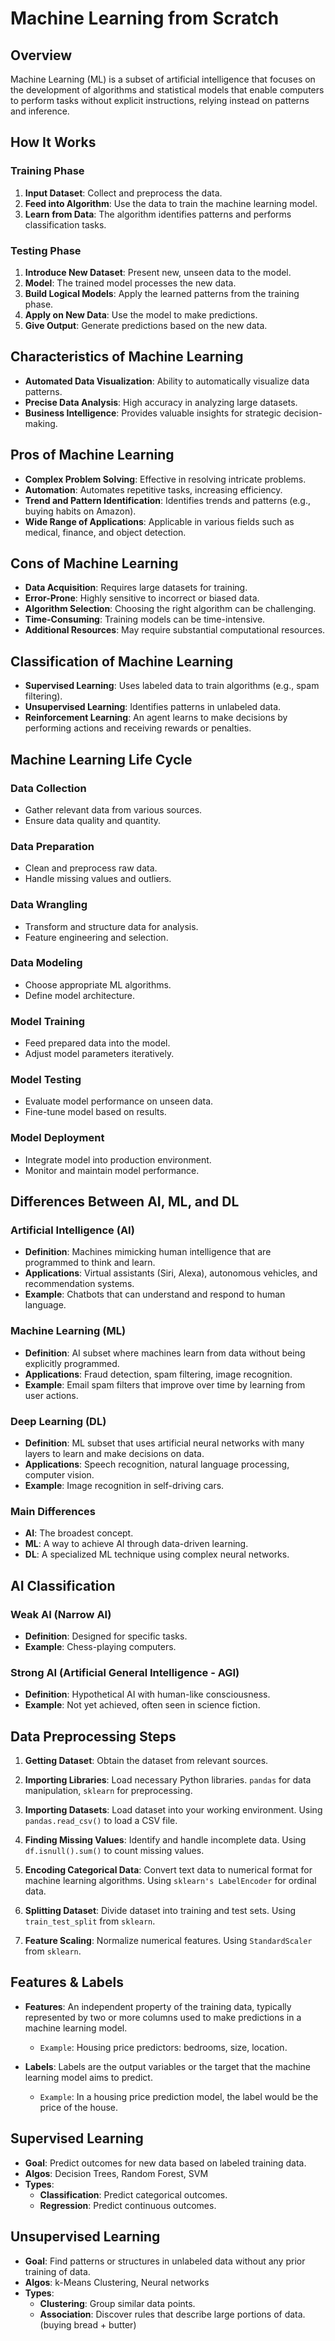 # Machine Learning from Scratch

## Overview
Machine Learning (ML) is a subset of artificial intelligence that focuses on the development of algorithms and statistical models that enable computers to perform tasks without explicit instructions, relying instead on patterns and inference.

## How It Works

### Training Phase
1. **Input Dataset**: Collect and preprocess the data.
2. **Feed into Algorithm**: Use the data to train the machine learning model.
3. **Learn from Data**: The algorithm identifies patterns and performs classification tasks.

### Testing Phase
1. **Introduce New Dataset**: Present new, unseen data to the model.
2. **Model**: The trained model processes the new data.
3. **Build Logical Models**: Apply the learned patterns from the training phase.
4. **Apply on New Data**: Use the model to make predictions.
5. **Give Output**: Generate predictions based on the new data.

## Characteristics of Machine Learning
- **Automated Data Visualization**: Ability to automatically visualize data patterns.
- **Precise Data Analysis**: High accuracy in analyzing large datasets.
- **Business Intelligence**: Provides valuable insights for strategic decision-making.

## Pros of Machine Learning
- **Complex Problem Solving**: Effective in resolving intricate problems.
- **Automation**: Automates repetitive tasks, increasing efficiency.
- **Trend and Pattern Identification**: Identifies trends and patterns (e.g., buying habits on Amazon).
- **Wide Range of Applications**: Applicable in various fields such as medical, finance, and object detection.

## Cons of Machine Learning
- **Data Acquisition**: Requires large datasets for training.
- **Error-Prone**: Highly sensitive to incorrect or biased data.
- **Algorithm Selection**: Choosing the right algorithm can be challenging.
- **Time-Consuming**: Training models can be time-intensive.
- **Additional Resources**: May require substantial computational resources.

## Classification of Machine Learning
- **Supervised Learning**: Uses labeled data to train algorithms (e.g., spam filtering).
- **Unsupervised Learning**: Identifies patterns in unlabeled data.
- **Reinforcement Learning**: An agent learns to make decisions by performing actions and receiving rewards or penalties.

## Machine Learning Life Cycle

### Data Collection
- Gather relevant data from various sources.
- Ensure data quality and quantity.

### Data Preparation
- Clean and preprocess raw data.
- Handle missing values and outliers.

### Data Wrangling
- Transform and structure data for analysis.
- Feature engineering and selection.

### Data Modeling
- Choose appropriate ML algorithms.
- Define model architecture.

### Model Training
- Feed prepared data into the model.
- Adjust model parameters iteratively.

### Model Testing
- Evaluate model performance on unseen data.
- Fine-tune model based on results.

### Model Deployment
- Integrate model into production environment.
- Monitor and maintain model performance.

## Differences Between AI, ML, and DL

### Artificial Intelligence (AI)
- **Definition**: Machines mimicking human intelligence that are programmed to think and learn.
- **Applications**: Virtual assistants (Siri, Alexa), autonomous vehicles, and recommendation systems.
- **Example**: Chatbots that can understand and respond to human language.

### Machine Learning (ML)
- **Definition**: AI subset where machines learn from data without being explicitly programmed.
- **Applications**: Fraud detection, spam filtering, image recognition.
- **Example**: Email spam filters that improve over time by learning from user actions.

### Deep Learning (DL)
- **Definition**: ML subset that uses artificial neural networks with many layers to learn and make decisions on data.
- **Applications**: Speech recognition, natural language processing, computer vision.
- **Example**: Image recognition in self-driving cars.

### Main Differences
- **AI**: The broadest concept.
- **ML**: A way to achieve AI through data-driven learning.
- **DL**: A specialized ML technique using complex neural networks.

## AI Classification

### Weak AI (Narrow AI)
- **Definition**: Designed for specific tasks.
- **Example**: Chess-playing computers.

### Strong AI (Artificial General Intelligence - AGI)
- **Definition**: Hypothetical AI with human-like consciousness.
- **Example**: Not yet achieved, often seen in science fiction.

## Data Preprocessing Steps

1. **Getting Dataset**: Obtain the dataset from relevant sources.

2. **Importing Libraries**: Load necessary Python libraries. `pandas` for data manipulation, `sklearn` for preprocessing.

3. **Importing Datasets**: Load dataset into your working environment. Using `pandas.read_csv()` to load a CSV file.

4. **Finding Missing Values**: Identify and handle incomplete data. Using `df.isnull().sum()` to count missing values.

5. **Encoding Categorical Data**: Convert text data to numerical format for machine learning algorithms. Using `sklearn's LabelEncoder` for ordinal data.

6. **Splitting Dataset**: Divide dataset into training and test sets. Using `train_test_split` from `sklearn`.

7. **Feature Scaling**: Normalize numerical features. Using `StandardScaler` from `sklearn`.

## Features & Labels
- **Features**: An independent property of the training data, typically represented by two or more columns used to make predictions in a machine learning model.
    - `Example`: Housing price predictors: bedrooms, size, location.

- **Labels**: Labels are the output variables or the target that the machine learning model aims to predict. 
    - `Example`: In a housing price prediction model, the label would be the price of the house.

## Supervised Learning

- **Goal**: Predict outcomes for new data based on labeled training data.
- **Algos**: Decision Trees, Random Forest, SVM
- **Types**: 
    - **Classification**: Predict categorical outcomes.
    - **Regression**: Predict continuous outcomes.

## Unsupervised Learning
- **Goal**: Find patterns or structures in unlabeled data without any prior training of data.
- **Algos**: k-Means Clustering, Neural networks
- **Types**:
    - **Clustering**: Group similar data points.
    - **Association**: Discover rules that describe large portions of data. (buying bread + butter)

